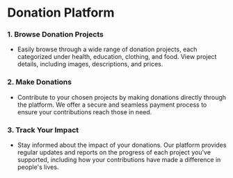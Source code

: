 # Donation Platform

### 1. Browse Donation Projects

- Easily browse through a wide range of donation projects, each categorized under health, education, clothing, and food. View project details, including images, descriptions, and prices.

### 2. Make Donations

- Contribute to your chosen projects by making donations directly through the platform. We offer a secure and seamless payment process to ensure your contributions reach those in need.

### 3. Track Your Impact

- Stay informed about the impact of your donations. Our platform provides regular updates and reports on the progress of each project you've supported, including how your contributions have made a difference in people's lives.
